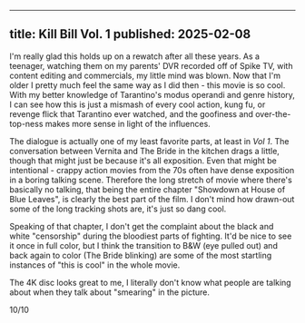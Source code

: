 ----
title: Kill Bill Vol. 1
published: 2025-02-08
----

I'm really glad this holds up on a rewatch after all these years. As a teenager, watching them on my parents' DVR recorded off of Spike TV, with content editing and commercials, my little mind was blown. Now that I'm older I pretty much feel the same way as I did then - this movie is so cool. With my better knowledge of Tarantino's modus operandi and genre history, I can see how this is just a mismash of every cool action, kung fu, or revenge flick that Tarantino ever watched, and the goofiness and over-the-top-ness makes more sense in light of the influences.

The dialogue is actually one of my least favorite parts, at least in _Vol 1_. The conversation between Vernita and The Bride in the kitchen drags a little, though that might just be because it's all exposition. Even that might be intentional - crappy action movies from the 70s often have dense exposition in a boring talking scene. Therefore the long stretch of movie where there's basically no talking, that being the entire chapter "Showdown at House of Blue Leaves", is clearly the best part of the film. I don't mind how drawn-out some of the long tracking shots are, it's just so dang cool.

Speaking of that chapter, I don't get the complaint about the black and white "censorship" during the bloodiest parts of fighting. It'd be nice to see it once in full color, but I think the transition to B&W (eye pulled out) and back again to color (The Bride blinking) are some of the most startling instances of "this is cool" in the whole movie.

The 4K disc looks great to me, I literally don't know what people are talking about when they talk about "smearing" in the picture.

10/10
